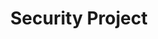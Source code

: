 ---
layout: "writing_by_category_security"
category: "Security_Project"
permalink: "/writing/category/security-project/"
header-img: "assets/owner/hero/archive-bg.jpg"
header-video: "assets/video/metrix2.mp4"
title: "Security Project"
---